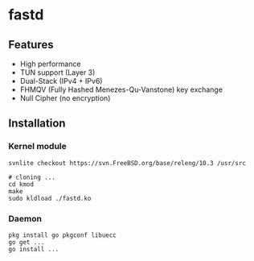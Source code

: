 # fastd


## Features

* High performance
* TUN support (Layer 3)
* Dual-Stack (IPv4 + IPv6)
* FHMQV (Fully Hashed Menezes-Qu-Vanstone) key exchange
* Null Cipher (no encryption)


## Installation

### Kernel module

    svnlite checkout https://svn.FreeBSD.org/base/releng/10.3 /usr/src

    # cloning ...
    cd kmod
    make
    sudo kldload ./fastd.ko

### Daemon

    pkg install go pkgconf libuecc
    go get ...
    go install ...
